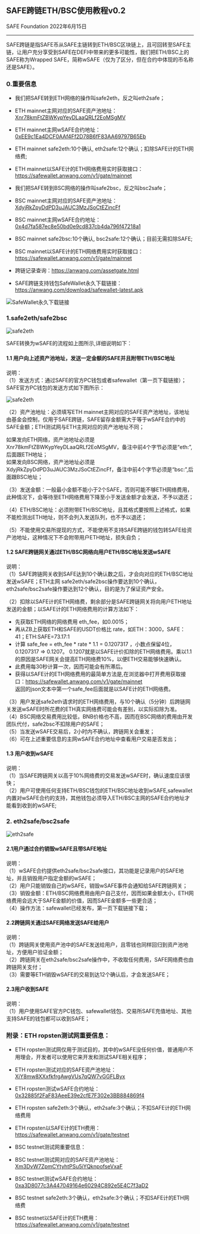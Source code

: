 ## SAFE跨链ETH/BSC使用教程v0.2

SAFE Foundation  2022年6月15日  

---
SAFE跨链是指SAFE币从SAFE主链转到ETH/BSC区块链上，且可回转至SAFE主链，让用户充分享受到SAFE在DEFI中带来的更多可能性，我们把ETH/BSC上的SAFE称为Wrapped SAFE，简称wSAFE（仅为了区分，但在合约中体现的币名称还是SAFE）。

### 0.重要信息

- 我们把SAFE转到ETH网络的操作叫safe2eth，反之叫eth2safe；  
- ETH mainnet主网对应的SAFE资产池地址： [Xnr78kmFtZBWKypYeyDLaaQRLf2EoMSgMV](https://chain.anwang.com/address/Xnr78kmFtZBWKypYeyDLaaQRLf2EoMSgMV)   
- ETH mainnet主网wSAFE合约地址： [0xEE9c1Ea4DCF0AAf4Ff2D78B6fF83AA69797B65Eb](https://etherscan.io/token/0xee9c1ea4dcf0aaf4ff2d78b6ff83aa69797b65eb)   
- ETH mainnet safe2eth:10个确认, eth2safe:12个确认；扣除SAFE计的ETH网络费;   
- ETH mainnet以SAFE计的ETH网络费用实时获取接口：  https://safewallet.anwang.com/v1/gate/mainnet   
  
- 我们把SAFE转到BSC网络的操作叫safe2bsc，反之叫bsc2safe；  
- BSC mainnet主网对应的SAFE资产池地址： [XdyjRkZpyDdPD3uJAUC3MzJSoCtEZincFf](https://chain.anwang.com/address/XdyjRkZpyDdPD3uJAUC3MzJSoCtEZincFf)
- BSC mainnet主网wSAFE合约地址： [0x4d7fa587ec8e50bd0e9cd837cb4da796f47218a1](https://bscscan.com/token/0x4d7fa587ec8e50bd0e9cd837cb4da796f47218a1)   
- BSC mainnet safe2bsc:10个确认, bsc2safe:12个确认；目前无需扣除SAFE;   
- BSC mainnet以SAFE计的ETH网络费用实时获取接口：  https://safewallet.anwang.com/v1/gate/mainnet  
  
- 跨链记录查询：https://anwang.com/assetgate.html   
- SAFE跨链支持钱包SafeWallet永久下载链接：  https://anwang.com/download/safewallet-latest.apk   

![SafeWallet永久下载链接](https://github.com/SAFE-anwang/SAFE4/blob/main/img/1.jpg)
  
  
### 1.safe2eth/safe2bsc
  
![safe2eth](https://github.com/SAFE-anwang/SAFE4/blob/main/img/2.jpg)  
  
SAFE转换为wSAFE的流程如上图所示,详细说明如下：  
#### 1.1 用户向上述资产池地址，发送一定金额的SAFE并且附带ETH/BSC地址  
说明：  
（1）发送方式：通过SAFE的官方PC钱包或者safewallet（第一页下载链接）；  
SAFE官方PC钱包的发送方式如下图所示：  
  
![safe2eth](https://github.com/SAFE-anwang/SAFE4/blob/main/img/3.jpg)  
  
（2）资产池地址：必须填写ETH mainnet主网对应的SAFE资产池地址，该地址由基金会控制，仅用于SAFE跨链，SAFE留存金额需大于等于wSAFE合约中的SAFE金额；ETH测试网与ETH主网对应的资产池地址不同；  

  如果发向ETH网络，资产池地址必须是Xnr78kmFtZBWKypYeyDLaaQRLf2EoMSgMV，备注中前4个字节必须是“eth:”,后面跟ETH地址；  
  如果发向BSC网络，资产池地址必须是XdyjRkZpyDdPD3uJAUC3MzJSoCtEZincFf，备注中前4个字节必须是“bsc:”,后面跟BSC地址；  

（3）发送金额：一般最小金额不能小于2个SAFE，否则可能不够ETH网络费用，此种情况下，会等待至ETH网络费用下降至小于发送金额才会发送，不予以退还；  

（4）ETH/BSC地址：必须附带ETH/BSC地址，且其格式要按照上述格式，如果不能检测出ETH地址，则不会列入发送队列，也不予以退还；

（5）不能使用交易所提现的方式，不能使用不支持SAFE跨链的钱包转SAFE给资产池地址，这种情况下不会附带用户ETH地址，损失自负；  

#### 1.2 SAFE跨链网关通过ETH/BSC网络向用户ETH/BSC地址发送wSAFE  
说明：  
（1）SAFE跨链网关收到SAFE达到10个确认数之后，才会向对应的ETH/BSC地址发送wSAFE；ETH主网  safe2eth/safe2bsc操作要达到10个确认，eth2safe/bsc2safe操作要达到12个确认，目的是为了保证资产安全。  

（2）扣除以SAFE计的ETH网络费，剩余部分是SAFE跨链网关将向用户ETH地址发送的金额；以SAFE计的ETH网络费用的计算方法如下：  

- 先获取ETH网络的网络费用 eth_fee，如0.0015；  
- 再从ZB上获取ETH和SAFE的USDT价格比 rate，如ETH：3000，SAFE：41；ETH:SAFE=73.17:1  
- 计算 safe_fee = eth_fee * rate * 1.1 = 0.1207317 ，小数点保留4位，0.1207317 => 0.1207。 0.1207就是以SAFE计价扣除的ETH网络费用。乘以1.1的原因是SAFE网关会提高ETH网络费10%，以便ETH交易能够快速确认。  
- 此费用每30秒计算一次，因而可能会有所滞后。  
- 获得以SAFE计的ETH网络费用的最简单方法是,在浏览器中打开费用获取接口：https://safewallet.anwang.com/v1/gate/mainnet  
返回的json文本中第一个safe_fee后面就是以SAFE计的ETH网络费。  

（3）用户发送safe2eth请求时的ETH网络费用，与10个确认（5分钟）后跨链网关发送wSAFE时所花费的ETH真实网络费可能会有差别，以实际扣除为准。  
（4）BSC网络交易费用比较低，BNB价格也不高，因而在BSC网络的费用由开发团队代付，safe2bsc不扣除用户的SAFE；  
（5）当发送wSAFE交易后，2小时内不确认，跨链网关会重发；  
（6）可在上述重要信息的主网wSAFE合约地址中查看用户交易是否发出；  

#### 1.3 用户收到wSAFE  
说明：  
（1）当SAFE跨链网关以高于10%网络费的交易发送wSAFE时，确认速度应该很快；  
（2）用户可使用任何支持ETH/BSC钱包的ETH/BSC地址收到wSAFE,safewallet内置对wSAFE合约的支持，其他钱包必须导入ETH/BSC主网的SAFE合约地址才能看到收到的wSAFE;  

### 2. eth2safe/bsc2safe  
  
![eth2safe](https://github.com/SAFE-anwang/SAFE4/blob/main/img/4.jpg)  
  
#### 2.1用户通过合约销毁wSAFE且带SAFE地址  
说明：  
（1）wSAFE合约提供eth2safe/bsc2safe接口，其功能是记录用户的SAFE地址，并且销毁用户指定金额的wSAFE；  
（2）用户只能销毁自己的wSAFE，销毁wSAFE事件会通知给SAFE跨链网关；  
（3）销毁金额：ETH/BSC网络费用由用户自己支付，因而如果金额太小，ETH网络费用会远大于SAFE金额的价值，因而SAFE金额多一些更合适；  
（4）操作方法：safewallet已经发布，第一页下载链接下载；  
 
#### 2.2跨链网关通过SAFE网络发送SAFE给用户  
说明：  
（1）跨链网关使用资产池中的SAFE发送给用户，且零钱也同样回归到资产池地址，方便用户验证金额；  
（2）跨链网关在eth2safe/bsc2safe操作中，不收取任何费用，SAFE网络费也由跨链网关支付；  
（3）需要等ETH销毁wSAFE的交易到达12个确认后，才会发送SAFE；  

#### 2.3用户收到SAFE  
说明：  
（1）用户使用SAFE官方PC钱包、safewallet钱包、交易所SAFE充值地址、其他支持SAFE的钱包都可以收到SAFE；  

### 附录：ETH ropsten测试网重要信息：  

- ETH ropsten测试网仅用于测试目的，其中的wSAFE没任何价值，普通用户不用理会，开发者可以使用它来开发和测试SAFE相关程序；  
- ETH ropsten测试对应的SAFE资产池地址： [XiY8mw8XXxfkfrgAwgVUs7qQW7vGGFLByx](https://chain.anwang.com/address/XiY8mw8XXxfkfrgAwgVUs7qQW7vGGFLByx)  
- ETH ropsten测试wSAFE合约地址： [0x32885f2FaF83AeeE39e2cfE7F302e3BB884869f4](https://etherscan.io/token/0x32885f2FaF83AeeE39e2cfE7F302e3BB884869f4) 
- ETH ropsten safe2eth:3个确认，eth2safe:3个确认；不扣SAFE计的ETH网络费用  
- ETH ropsten以SAFE计的ETH费用：https://safewallet.anwang.com/v1/gate/testnet  
  
- BSC testnet测试网重要信息：  
- BSC testnet测试网对应的SAFE资产池地址： [Xm3DvW7ZpmCYtyhtPSu5iYQknpofseVxaF](https://chain.anwang.com/address/Xm3DvW7ZpmCYtyhtPSu5iYQknpofseVxaF)  
- BSC testnet测试wSAFE合约地址：   [0xa3D8077c3A447049164e60294C892e5E4C7f3aD2](https://bscscan.com/token/0xa3D8077c3A447049164e60294C892e5E4C7f3aD2)
- BSC testnet safe2eth:3个确认，eth2safe:3个确认；不扣SAFE计的ETH网络费  
- BSC testnet以SAFE计的ETH费用：https://safewallet.anwang.com/v1/gate/testnet    
  
  

